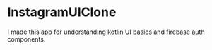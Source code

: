# InstagramUIClone

I made this app for understanding kotlin UI basics and firebase auth components.
